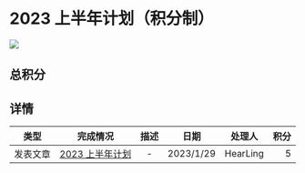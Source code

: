 # 2023 上半年计划（积分制）

![](/img/2023plan1.png)

## 总积分

<script setup>
import Card from './card.vue';
</script>

<Card/>

## 详情

| 类型     |         完成情况          | 描述 |   日期    |  处理人  | 积分 |
| -------- | :-----------------------: | :--: | :-------: | :------: | ---: |
| 发表文章 | [2023 上半年计划](/plan/) |  -   | 2023/1/29 | HearLing |    5 |
